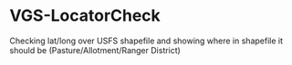 # VGS-LocatorCheck
Checking lat/long over USFS shapefile and showing where in shapefile it should be (Pasture/Allotment/Ranger District)
